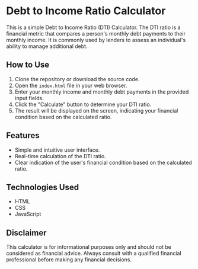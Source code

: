 # Debt to Income Ratio Calculator

This is a simple Debt to Income Ratio (DTI) Calculator. The DTI ratio is a financial metric that compares a person's monthly debt payments to their monthly income. It is commonly used by lenders to assess an individual's ability to manage additional debt.

## How to Use

1. Clone the repository or download the source code.
2. Open the `index.html` file in your web browser.
3. Enter your monthly income and monthly debt payments in the provided input fields.
4. Click the "Calculate" button to determine your DTI ratio.
5. The result will be displayed on the screen, indicating your financial condition based on the calculated ratio.

## Features

- Simple and intuitive user interface.
- Real-time calculation of the DTI ratio.
- Clear indication of the user's financial condition based on the calculated ratio.

## Technologies Used

- HTML
- CSS
- JavaScript

## Disclaimer

This calculator is for informational purposes only and should not be considered as financial advice. Always consult with a qualified financial professional before making any financial decisions.